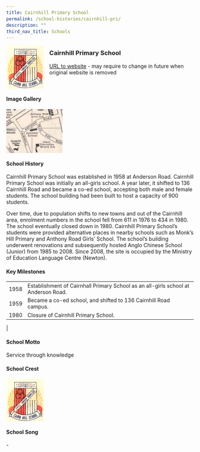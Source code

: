 ```yaml
---
title: Cairnhill Primary School
permalink: /school-histories/cairnhill-pri/
description: ""
third_nav_title: Schools
---
```

<img src="/images/cairnhillpri1.png" style="width:20%;margin-right:15px;" align = "left">

### **Cairnhill Primary School**
[URL to website](https://academyofsingaporeteachers.moe.edu.sg/moehc/school-histories/school/-) - may require to change in future when original website is removed

<br clear="left">

#### **Image Gallery**

<p><a href="https://staging.d1yxymztqoj7qn.amplifyapp.com/images/cairnhillpri2.jpg">  
<img src="/images/cairnhillpri2.jpg" style="width:30%;margin-right:15px;" align = "left">
</a></p>

<br clear="left">

#### **School History**
Cairnhill Primary School was established in 1958 at Anderson Road. Cairnhill Primary School was initially an all-girls school. A year later, it shifted to 136 Cairnhill Road and became a co-ed school, accepting both male and female students. The school building had been built to host a capacity of 900 students.  
  
Over time, due to population shifts to new towns and out of the Cairnhill area, enrolment numbers in the school fell from 611 in 1976 to 434 in 1980. The school eventually closed down in 1980. Cairnhill Primary School’s students were provided alternative places in nearby schools such as Monk’s Hill Primary and Anthony Road Girls’ School. The school’s building underwent renovations and subsequently hosted Anglo Chinese School (Junior) from 1985 to 2008. Since 2008, the site is occupied by the Ministry of Education Language Centre (Newton).

#### **Key Milestones**

|  |  |
|:---:|---|
| 1958 | Establishment of Cairnhall Primary School as an all-girls school at Anderson Road. |
| 1959 | Became a co-ed school, and shifted to 136 Cairnhill Road campus. |
| 1980 | Closure of Cairnhill Primary School. |
|

#### **School Motto**
Service through knowledge

#### **School Crest**
<img src="/images/cairnhillpri1.png" style="width:20%;margin-right:15px;" align = "left">

<br clear="left">

#### **School Song**
\-